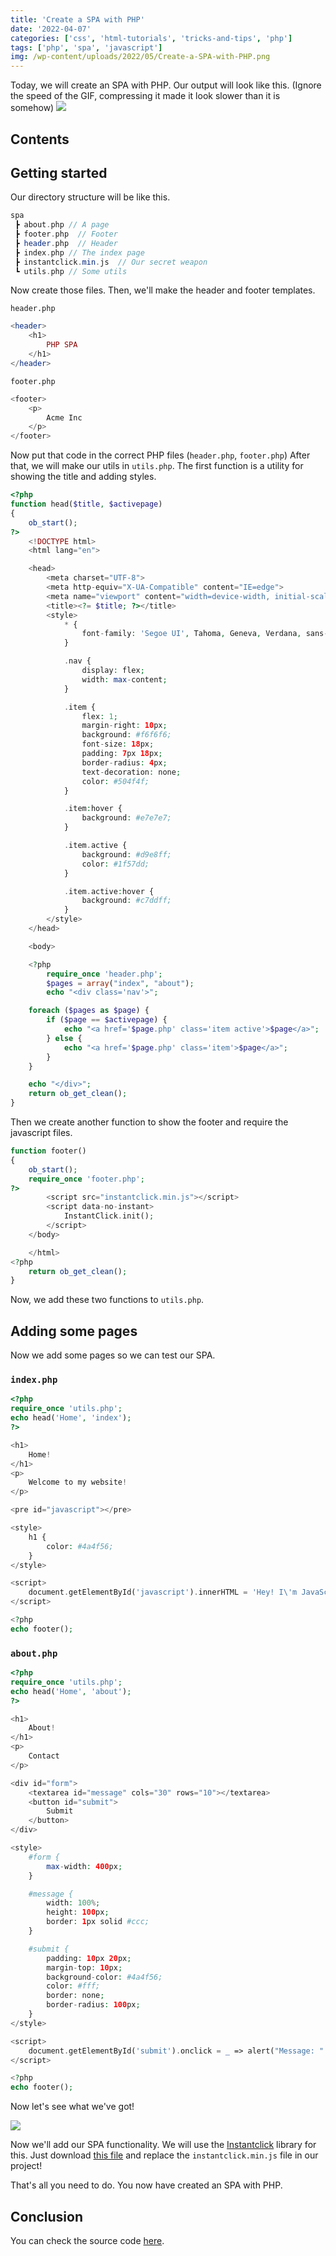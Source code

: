```yaml
---
title: 'Create a SPA with PHP'
date: '2022-04-07'
categories: ['css', 'html-tutorials', 'tricks-and-tips', 'php']
tags: ['php', 'spa', 'javascript']
img: /wp-content/uploads/2022/05/Create-a-SPA-with-PHP.png
---
```


Today, we will create an SPA with PHP. Our output will look like this. (Ignore the speed of the GIF, compressing it made it look slower than it is somehow)
![](https://user-images.githubusercontent.com/76736580/165043071-fb26a311-1828-4464-8200-b3d7edd5bc49.gif)

## Contents

## Getting started

Our directory structure will be like this.

```php
spa
 ┣ about.php // A page
 ┣ footer.php  // Footer
 ┣ header.php  // Header
 ┣ index.php // The index page
 ┣ instantclick.min.js  // Our secret weapon
 ┗ utils.php // Some utils
```

Now create those files. Then, we'll make the header and footer templates.

`header.php`

```php
<header>
    <h1>
        PHP SPA
    </h1>
</header>
```

`footer.php`

```php
<footer>
    <p>
        Acme Inc
    </p>
</footer>
```

Now put that code in the correct PHP files (`header.php`, `footer.php`)
After that, we will make our utils in `utils.php`.
The first function is a utility for showing the title and adding styles.

```php
<?php
function head($title, $activepage)
{
    ob_start();
?>
    <!DOCTYPE html>
    <html lang="en">

    <head>
        <meta charset="UTF-8">
        <meta http-equiv="X-UA-Compatible" content="IE=edge">
        <meta name="viewport" content="width=device-width, initial-scale=1.0">
        <title><?= $title; ?></title>
        <style>
            * {
                font-family: 'Segoe UI', Tahoma, Geneva, Verdana, sans-serif;
            }

            .nav {
                display: flex;
                width: max-content;
            }

            .item {
                flex: 1;
                margin-right: 10px;
                background: #f6f6f6;
                font-size: 18px;
                padding: 7px 18px;
                border-radius: 4px;
                text-decoration: none;
                color: #504f4f;
            }

            .item:hover {
                background: #e7e7e7;
            }

            .item.active {
                background: #d9e8ff;
                color: #1f57dd;
            }

            .item.active:hover {
                background: #c7ddff;
            }
        </style>
    </head>

    <body>

    <?php
        require_once 'header.php';
        $pages = array("index", "about");
        echo "<div class='nav'>";

    foreach ($pages as $page) {
        if ($page == $activepage) {
            echo "<a href='$page.php' class='item active'>$page</a>";
        } else {
            echo "<a href='$page.php' class='item'>$page</a>";
        }
    }

    echo "</div>";
    return ob_get_clean();
}
```

Then we create another function to show the footer and require the javascript files.

```php
function footer()
{
    ob_start();
    require_once 'footer.php';
?>
        <script src="instantclick.min.js"></script>
        <script data-no-instant>
            InstantClick.init();
        </script>
    </body>

    </html>
<?php
    return ob_get_clean();
}
```

Now, we add these two functions to `utils.php`.

## Adding some pages

Now we add some pages so we can test our SPA.

### `index.php`
```php
<?php
require_once 'utils.php';
echo head('Home', 'index');
?>

<h1>
    Home!
</h1>
<p>
    Welcome to my website!
</p>

<pre id="javascript"></pre>

<style>
    h1 {
        color: #4a4f56;
    }
</style>

<script>
    document.getElementById('javascript').innerHTML = 'Hey! I\'m JavaScript!';
</script>

<?php
echo footer();
```

### `about.php`
```php
<?php
require_once 'utils.php';
echo head('Home', 'about');
?>

<h1>
    About!
</h1>
<p>
    Contact
</p>

<div id="form">
    <textarea id="message" cols="30" rows="10"></textarea>
    <button id="submit">
        Submit
    </button>
</div>

<style>
    #form {
        max-width: 400px;
    }

    #message {
        width: 100%;
        height: 100px;
        border: 1px solid #ccc;
    }

    #submit {
        padding: 10px 20px;
        margin-top: 10px;
        background-color: #4a4f56;
        color: #fff;
        border: none;
        border-radius: 100px;
    }
</style>

<script>
    document.getElementById('submit').onclick = _ => alert("Message: " + document.getElementById('message').value);
</script>

<?php
echo footer();
```

Now let's see what we've got!

![](https://user-images.githubusercontent.com/76736580/165046398-f090b8fc-b6d8-482c-8c3b-a1cbf362ccf6.png)

Now we'll add our SPA functionality. We will use the [Instantclick](http://instantclick.io/) library for this. Just download [this file](http://instantclick.io/v3.1.0/instantclick.min.js) and replace the `instantclick.min.js` file in our project!

That's all you need to do. You now have created an SPA with PHP.

## Conclusion

You can check the source code [here](https://github.com/Posandu/php-single-page-application).
